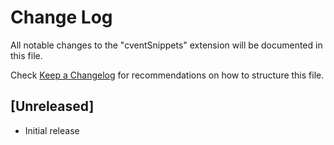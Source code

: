 # Change Log

All notable changes to the "cventSnippets" extension will be documented in this file.

Check [Keep a Changelog](http://keepachangelog.com/) for recommendations on how to structure this file.

## [Unreleased]

- Initial release